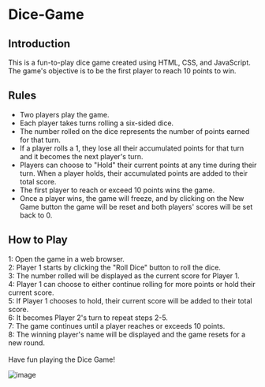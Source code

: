 # Dice-Game
## Introduction
This is a fun-to-play dice game created using HTML, CSS, and JavaScript. The game's objective is to be the first player to reach 10 points to win.

## Rules
* Two players play the game. 
* Each player takes turns rolling a six-sided dice.
* The number rolled on the dice represents the number of points earned for that turn.
* If a player rolls a 1, they lose all their accumulated points for that turn and it becomes the next player's turn.
* Players can choose to "Hold" their current points at any time during their turn. When a player holds, their accumulated points are added to their total score.
* The first player to reach or exceed 10 points wins the game.
* Once a player wins, the game will freeze, and by clicking on the New Game button the game will be reset and both players' scores will be set back to 0.

## How to Play
1: Open the game in a web browser. <br> 
2: Player 1 starts by clicking the "Roll Dice" button to roll the dice. <br> 
3: The number rolled will be displayed as the current score for Player 1. <br> 
4: Player 1 can choose to either continue rolling for more points or hold their current score. <br> 
5: If Player 1 chooses to hold, their current score will be added to their total score. <br> 
6: It becomes Player 2's turn to repeat steps 2-5. <br> 
7: The game continues until a player reaches or exceeds 10 points. <br> 
8: The winning player's name will be displayed and the game resets for a new round. <br> 
<br> 
Have fun playing the Dice Game!

![image](https://github.com/Hashemi-Amir/Dice-Game/assets/58905924/b9bc0b55-57b8-416b-b2f5-e33392db942f)

